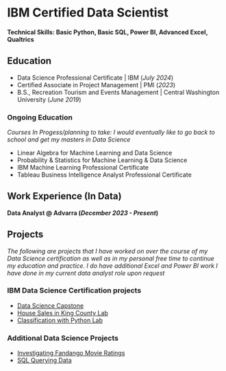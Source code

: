 # IBM Certified Data Scientist
 
#### Technical Skills: Basic Python, Basic SQL, Power BI, Advanced Excel, Qualtrics



## Education
- Data Science Professional Certificate          | IBM (_July 2024_)								       		
- Certified Associate in Project Management	     | PMI (_2023_)	 			        		
- B.S., Recreation Tourism and Events Management | Central Washington University (_June 2019_)

 ### Ongoing Education
 
 _Courses In Progess/planning to take: I would eventually like to go back to school and get my masters in Data Science_
 - Linear Algebra for Machine Learning and Data Science
 - Probability & Statistics for Machine Learning & Data Science
 - IBM Machine Learning Professional Certificate
 - Tableau Business Intelligence Analyst Professional Certificate



## Work Experience (In Data)
**Data Analyst @ Advarra  (_December 2023 - Present_)**



## Projects
_The following are projects that I have worked on over the course of my Data Science certification as well as in my personal free time to continue my education and practice. I do have additional Excel and Power BI work I have done in my current data analyst role upon request_


### IBM Data Science Certification projects
- [Data Science Capstone ](https://github.com/CarsonParfitt/carsonparfitt.github.io/tree/19f45ea701fe41c97a3edc2ead12a36154fdc8a1/IBM-Data-Science-Capstone-SpaceX)
- [House Sales in King County Lab](https://github.com/CarsonParfitt/carsonparfitt.github.io/blob/998d5ce516d989b1165b1be8a77ed2ed7dce8bdf/IBM%20Courses/House_Sales_in_King_Count_USA%20(1).ipynb)
- [Classification with Python Lab](https://github.com/CarsonParfitt/carsonparfitt.github.io/blob/7adb5cd60d0b522811c9e9e196087cf2098c62e2/IBM%20Courses/ML0101EN_SkillUp_FinalAssignment.ipynb)
 

### Additional Data Science Projects 
- [Investigating Fandango Movie Ratings](https://github.com/CarsonParfitt/carsonparfitt.github.io/blob/8e06d8c360143d9653d5b57558f9ae850e56cbeb/Additional%20DS%20Projects/Guided%20Project%20Investigating%20Fandango%20Movie%20Ratings.ipynb)
- [SQL Querying Data](https://github.com/CarsonParfitt/carsonparfitt.github.io/blob/863b0866b1a8fcd70a1ef808be0c1ea1a9ff9815/Additional%20DS%20Projects/SQL%20Querying%20Data.pdf)

